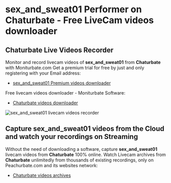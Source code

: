 # sex_and_sweat01 Performer on Chaturbate - Free LiveCam videos downloader

## Chaturbate Live Videos Recorder

Monitor and record livecam videos of **sex_and_sweat01** from **Chaturbate** with Moniturbate.com
Get a premium trial for free by just and only registering with your Email address:
* [sex_and_sweat01 Premium videos downloader](https://moniturbate.com/request-demo-licence-key.html)

Free livecam videos downloader - Moniturbate Software:
* [Chaturbate videos downloader](https://moniturbate.com/moniturbate-download-software.html)

![sex_and_sweat01 livecam videos recorder](https://peachurnet.com/templates/moniturbate-software.png)


## Capture sex_and_sweat01 videos from the Cloud and watch your recordings on Streaming

Without the need of downloading a software, capture **sex_and_sweat01** livecam videos from **Chaturbate** 100% online.
Watch Livecam archives from **Chaturbate** unlimitedly from thousands of existing recordings, only on Peachurbate.com and its websites network:
* [Chaturbate videos archives](https://peachurnet.com/)